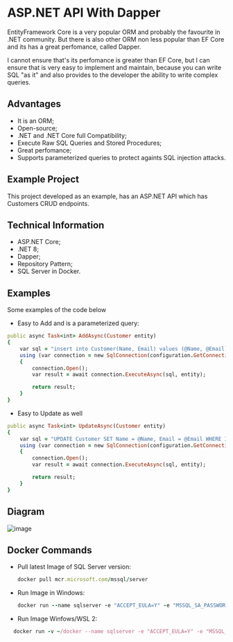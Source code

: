 # ASP.NET API With Dapper
<p>
  EntityFramework Core is a very popular ORM and probably the favourite in .NET community.
  But there is also other ORM non less popular than EF Core and its has a great perfomance, called Dapper.
</p>
<p>
  I cannot ensure that's its perfomance is greater than EF Core, but I can ensure that is very easy to implement and maintain,
  because you can write SQL "as it" and also provides to the developer the ability to write complex queries.
</p>

## Advantages
* It is an ORM;
* Open-source;
* .NET and .NET Core full Compatibility;
* Execute Raw SQL Queries and Stored Procedures;
* Great perfomance;
* Supports parameterized queries to protect againts SQL injection attacks.

## Example Project
<p>
  This project developed as an example, has an ASP.NET API which has Customers CRUD endpoints.
</p>

## Technical Information
* ASP.NET Core;
* .NET 8;
* Dapper;
* Repository Pattern;
* SQL Server in Docker.

## Examples
<p>
  Some examples of the code below
</p>

* Easy to Add and is a parameterized query:

```ruby
public async Task<int> AddAsync(Customer entity)
{
    var sql = "insert into Customer(Name, Email) values (@Name, @Email)";
    using (var connection = new SqlConnection(configuration.GetConnectionString("DefaultConnection")))
    {
        connection.Open();
        var result = await connection.ExecuteAsync(sql, entity);

        return result;
    }
}
```

* Easy to Update as well

```ruby
public async Task<int> UpdateAsync(Customer entity)
{
    var sql = "UPDATE Customer SET Name = @Name, Email = @Email WHERE Id = @Id";
    using (var connection = new SqlConnection(configuration.GetConnectionString("DefaultConnection")))
    {
        connection.Open();
        var result = await connection.ExecuteAsync(sql, entity);

        return result;
    }
}
```


## Diagram

![image](https://github.com/user-attachments/assets/ab80f577-5034-41d3-a5cd-bf3b9c835eaa)


## Docker Commands
* Pull latest Image of SQL Server version:
  ```ruby
  docker pull mcr.microsoft.com/mssql/server
  ```
  
* Run Image in Windows:

  ```ruby
  docker run --name sqlserver -e "ACCEPT_EULA=Y" -e "MSSQL_SA_PASSWORD=p@ssw0rd" -p 1433:1433 -d mcr.microsoft.com/mssql/server
  ```
  
* Run Image Winfows/WSL 2:
  
```ruby
  docker run -v ~/docker --name sqlserver -e "ACCEPT_EULA=Y" -e "MSSQL_SA_PASSWORD=p@ssw0rd" -p 1433:1433 -d mcr.microsoft.com/mssql/server
```
